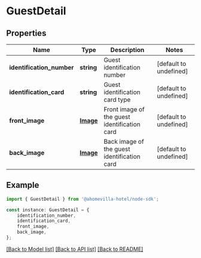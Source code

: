 # GuestDetail


## Properties

Name | Type | Description | Notes
------------ | ------------- | ------------- | -------------
**identification_number** | **string** | Guest identification number | [default to undefined]
**identification_card** | **string** | Guest identification card type | [default to undefined]
**front_image** | [**Image**](Image.md) | Front image of the guest identification card | [default to undefined]
**back_image** | [**Image**](Image.md) | Back image of the guest identification card | [default to undefined]

## Example

```typescript
import { GuestDetail } from '@ahomevilla-hotel/node-sdk';

const instance: GuestDetail = {
    identification_number,
    identification_card,
    front_image,
    back_image,
};
```

[[Back to Model list]](../README.md#documentation-for-models) [[Back to API list]](../README.md#documentation-for-api-endpoints) [[Back to README]](../README.md)
